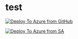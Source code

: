 # test

[![Deploy To Azure from GitHub](https://aka.ms/deploytoazurebutton)](https://portal.azure.com/#create/Microsoft.Template/uri/https%3A%2F%2Fraw.githubusercontent.com%2Fkmatsumaru%2Ftest%2Fmain%2Fazuredeploy.json)

[![Deploy To Azure from SA](https://aka.ms/deploytoazurebutton)](https://portal.azure.com/#create/Microsoft.Template/uri/https%3A%2F%2Fkmatsumrusa2177.blob.core.windows.net%2Ftest%2Fazuredeploy.json)
